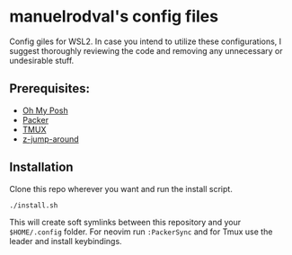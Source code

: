 # manuelrodval's config files
Config giles for WSL2. In case you intend to utilize these configurations, I suggest thoroughly reviewing the code and removing any unnecessary or undesirable stuff.

## Prerequisites:
- [Oh My Posh](https://ohmyposh.dev/)
- [Packer](https://github.com/wbthomason/packer.nvim)
- [TMUX](https://github.com/tmux/tmux)
- [z-jump-around](https://github.com/rupa/z)

## Installation
Clone this repo wherever you want and run the install script.
```bash
./install.sh
```
This will create soft symlinks between this repository and your `$HOME/.config` folder.
For neovim run `:PackerSync` and for Tmux use the leader and install keybindings.
